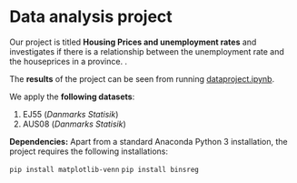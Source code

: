 # Data analysis project

Our project is titled **Housing Prices and unemployment rates** and investigates if there is a relationship between the unemployment rate and the houseprices in a province. .

The **results** of the project can be seen from running [dataproject.ipynb](dataproject.ipynb).

We apply the **following datasets**:

1. EJ55 (*Danmarks Statisik*) 
1. AUS08 (*Danmarks Statisik*)

**Dependencies:** Apart from a standard Anaconda Python 3 installation, the project requires the following installations:

``pip install matplotlib-venn``
``pip install binsreg``

